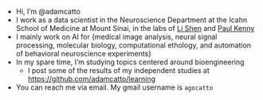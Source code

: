 - Hi, I’m @adamcatto
- I work as a data scientist in the Neuroscience Department at the Icahn School of Medicine at Mount Sinai, in the labs of [Li Shen](https://labs.neuroscience.mssm.edu/project/shen-lab/) and [Paul Kenny](https://labs.neuroscience.mssm.edu/project/kenny-lab/)
- I mainly work on AI for {medical image analysis, neural signal processing, molecular biology, computational ethology, and automation of behavioral neuroscience experiments}
- In my spare time, I’m studying topics centered around bioengineering
  - I post some of the results of my independent studies at https://github.com/adamcatto/learning
- You can reach me via email. My gmail username is `agocatto`

<!---
adamcatto/adamcatto is a ✨ special ✨ repository because its `README.md` (this file) appears on your GitHub profile.
You can click the Preview link to take a look at your changes.
--->
